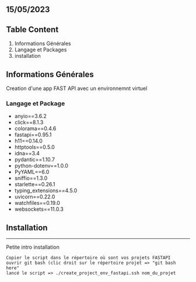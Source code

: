 ## 15/05/2023


## Table Content

1. Informations Générales
2. Langage et Packages
3. installation

## Informations Générales

Creation d'une app FAST API avec un environnemnt virtuel

### Langage et Package

- anyio==3.6.2
- click==8.1.3
- colorama==0.4.6
- fastapi==0.95.1
- h11==0.14.0
- httptools==0.5.0
- idna==3.4
- pydantic==1.10.7
- python-dotenv==1.0.0
- PyYAML==6.0
- sniffio==1.3.0
- starlette==0.26.1
- typing_extensions==4.5.0
- uvicorn==0.22.0
- watchfiles==0.19.0
- websockets==11.0.3

## Installation

---

Petite intro installation

```
Copier le script dans le répertoire où sont vos projets FASTAPI
ouvrir git bash (clic droit sur le répertoire projet => "git bash here"
lancé le script => ./create_project_env_fastapi.ssh nom_du_projet
```

